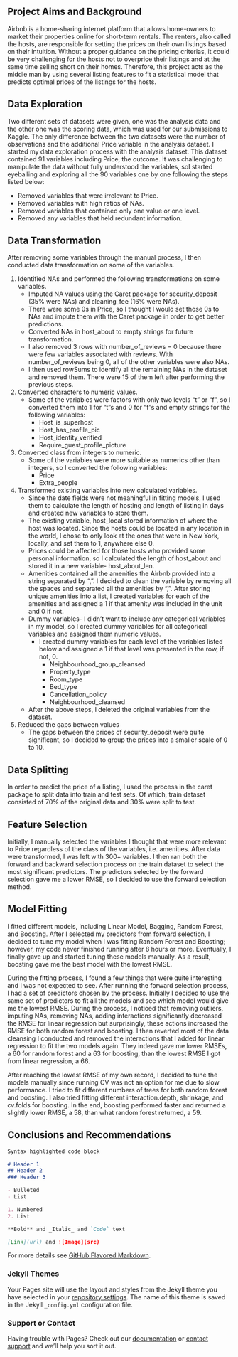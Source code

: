 ## **Project Aims and Background**
Airbnb is a home-sharing internet platform that allows home-owners to market their properties online for short-term rentals. The renters, also called the hosts, are responsible for setting the prices on their own listings based on their intuition. Without a proper guidance on the pricing criterias, it could be very challenging for the hosts not to overprice their listings and at the same time selling short on their homes. Therefore, this project acts as the middle man by using several listing features to fit a statistical model that predicts optimal prices of the listings for the hosts.


## **Data Exploration**
Two different sets of datasets were given, one was the analysis data and the other one was the scoring data, which was used for our submissions to Kaggle. The only difference between the two datasets were the number of observations and the additional Price variable in the analysis dataset. I started my data exploration process with the analysis dataset. This dataset contained 91 variables including Price, the outcome. It was challenging to manipulate the data without fully understood the variables, soI started eyeballing and exploring all the 90 variables one by one following the steps listed below:
 - Removed variables that were irrelevant to Price.   
 - Removed variables with high ratios of NAs.
 - Removed variables that contained only one value or one level.
 - Removed any variables that held redundant information.

## **Data Transformation**
After removing some variables through the manual process, I then conducted data transformation on some of the variables. 
1. Identified NAs and performed the following transformations on some variables.
   - Imputed NA values using the Caret package for security_deposit (35% were NAs) and cleaning_fee (16% were NAs). 
   - There were some 0s in Price, so I thought I would set those 0s to NAs and impute them with the Caret package in order to get better predictions.
   - Converted NAs in host_about to empty strings for future transformation.
   - I also removed 3 rows with number_of_reviews = 0 because there were few variables associated with reviews. With number_of_reviews being 0, all of the other variables were also NAs.
   - I then used rowSums to identify all the remaining NAs in the dataset and removed them. There were 15 of them left after performing the previous steps.
2. Converted characters to numeric values.
   - Some of the variables were factors with only two levels “t” or “f”, so I converted them into 1 for “t”s and 0 for “f”s and empty strings for the following variables:
      - Host_is_superhost
      - Host_has_profile_pic
      - Host_identity_verified
      - Require_guest_profile_picture
3. Converted class from integers to numeric.
   - Some of the variables were more suitable as numerics other than integers, so I converted the following variables:
      - Price
      - Extra_people
4. Transformed existing variables into new calculated variables.
   - Since the date fields were not meaningful in fitting models, I used them to calculate the length of hosting and length of listing in days and created new variables to store them.
   - The existing variable, host_local stored information of where the host was located. Since the hosts could be located in any location in the world, I chose to only look at the ones that were in New York, locally, and set them to 1, anywhere else 0. 
   - Prices could be affected for those hosts who provided some personal information, so I calculated the length of host_about and stored it in a new variable- host_about_len.
   - Amenities contained all the amenities the Airbnb provided into a string separated by “,”. I decided to clean the variable by removing all the spaces and separated all the amenities by “,”. After storing unique amenities into a list, I created variables for each of the amenities and assigned a 1 if that amenity was included in the unit and 0 if not.
   - Dummy variables- I didn’t want to include any categorical variables in my model, so I created dummy variables for all categorical variables and assigned them numeric values.
      - I created dummy variables for each level of the variables listed below and assigned a 1 if that level was presented in the row, if not, 0.
        -  Neighbourhood_group_cleansed
        -  Property_type
        -  Room_type
        -  Bed_type
        -  Cancellation_policy
        -  Neighbourhood_cleansed
   - After the above steps, I deleted the original variables from the dataset.
5. Reduced the gaps between values
   - The gaps between the prices of security_deposit were quite significant, so I decided to group the prices into a smaller scale of 0 to 10.
   
## **Data Splitting**
In order to predict the price of a listing, I used the process in the caret package to split data into train and test sets. Of which, train dataset consisted of 70% of the original data and 30% were split to test.

## **Feature Selection**
Initially, I manually selected the variables I thought that were more relevant to Price regardless of the class of the variables, i.e. amenities. After data were transformed, I was left with 300+ variables. I then ran both the forward and backward selection process on the train dataset to select the most significant predictors. The predictors selected by the forward selection gave me a lower RMSE, so I decided to use the forward selection method.

## **Model Fitting**
I fitted different models, including Linear Model, Bagging, Random Forest, and Boosting. After I selected my predictors from forward selection, I decided to tune my model when I was fitting Random Forest and Boosting; however, my code never finished running after 8 hours or more. Eventually, I finally gave up and started tuning these models manually. As a result, boosting gave me the best model with the lowest RMSE.

During the fitting process, I found a few things that were quite interesting and I was not expected to see. After running the forward selection process, I had a set of predictors chosen by the process. Initially I decided to use the same set of predictors to fit all the models and see which model would give me the lowest RMSE. During the process, I noticed that removing outliers, imputing NAs, removing NAs, adding interactions significantly decreased the RMSE for linear regression but surprisingly, these actions increased the RMSE for both random forest and boosting. I then reverted most of the data cleansing I conducted and removed the interactions that I added for linear regression to fit the two models again. They indeed gave me lower RMSEs, a 60 for random forest and a 63 for boosting, than the lowest RMSE I got from linear regression, a 66. 

After reaching the lowest RMSE of my own record, I decided to tune the models manually since running CV was not an option for me due to slow performance. I tried to fit different numbers of trees for both random forest and boosting. I also tried fitting different interaction.depth, shrinkage, and cv.folds for boosting. In the end, boosting performed faster and returned a slightly lower RMSE, a 58, than what random forest returned, a 59.

## **Conclusions and Recommendations**


```markdown
Syntax highlighted code block

# Header 1
## Header 2
### Header 3

- Bulleted
- List

1. Numbered
2. List

**Bold** and _Italic_ and `Code` text

[Link](url) and ![Image](src)
```

For more details see [GitHub Flavored Markdown](https://guides.github.com/features/mastering-markdown/).

### Jekyll Themes

Your Pages site will use the layout and styles from the Jekyll theme you have selected in your [repository settings](https://github.com/verodhi/githubpagestest/settings). The name of this theme is saved in the Jekyll `_config.yml` configuration file.

### Support or Contact

Having trouble with Pages? Check out our [documentation](https://help.github.com/categories/github-pages-basics/) or [contact support](https://github.com/contact) and we’ll help you sort it out.
